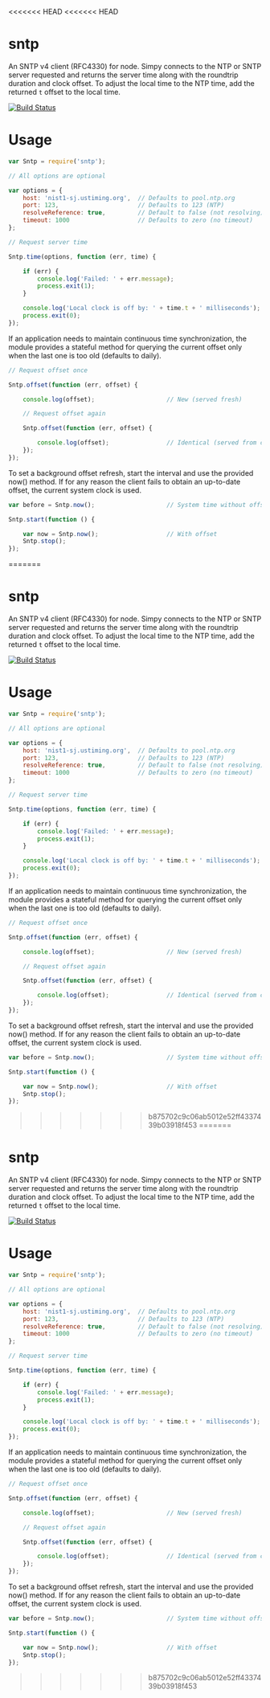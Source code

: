 <<<<<<< HEAD
<<<<<<< HEAD
# sntp

An SNTP v4 client (RFC4330) for node. Simpy connects to the NTP or SNTP server requested and returns the server time
along with the roundtrip duration and clock offset. To adjust the local time to the NTP time, add the returned `t` offset
to the local time.

[![Build Status](https://secure.travis-ci.org/hueniverse/sntp.png)](http://travis-ci.org/hueniverse/sntp)

# Usage

```javascript
var Sntp = require('sntp');

// All options are optional

var options = {
    host: 'nist1-sj.ustiming.org',  // Defaults to pool.ntp.org
    port: 123,                      // Defaults to 123 (NTP)
    resolveReference: true,         // Default to false (not resolving)
    timeout: 1000                   // Defaults to zero (no timeout)
};

// Request server time

Sntp.time(options, function (err, time) {

    if (err) {
        console.log('Failed: ' + err.message);
        process.exit(1);
    }

    console.log('Local clock is off by: ' + time.t + ' milliseconds');
    process.exit(0);
});
```

If an application needs to maintain continuous time synchronization, the module provides a stateful method for
querying the current offset only when the last one is too old (defaults to daily).

```javascript
// Request offset once

Sntp.offset(function (err, offset) {

    console.log(offset);                    // New (served fresh)

    // Request offset again

    Sntp.offset(function (err, offset) {

        console.log(offset);                // Identical (served from cache)
    });
});
```

To set a background offset refresh, start the interval and use the provided now() method. If for any reason the
client fails to obtain an up-to-date offset, the current system clock is used.

```javascript
var before = Sntp.now();                    // System time without offset

Sntp.start(function () {

    var now = Sntp.now();                   // With offset
    Sntp.stop();
});
```

=======
# sntp

An SNTP v4 client (RFC4330) for node. Simpy connects to the NTP or SNTP server requested and returns the server time
along with the roundtrip duration and clock offset. To adjust the local time to the NTP time, add the returned `t` offset
to the local time.

[![Build Status](https://secure.travis-ci.org/hueniverse/sntp.png)](http://travis-ci.org/hueniverse/sntp)

# Usage

```javascript
var Sntp = require('sntp');

// All options are optional

var options = {
    host: 'nist1-sj.ustiming.org',  // Defaults to pool.ntp.org
    port: 123,                      // Defaults to 123 (NTP)
    resolveReference: true,         // Default to false (not resolving)
    timeout: 1000                   // Defaults to zero (no timeout)
};

// Request server time

Sntp.time(options, function (err, time) {

    if (err) {
        console.log('Failed: ' + err.message);
        process.exit(1);
    }

    console.log('Local clock is off by: ' + time.t + ' milliseconds');
    process.exit(0);
});
```

If an application needs to maintain continuous time synchronization, the module provides a stateful method for
querying the current offset only when the last one is too old (defaults to daily).

```javascript
// Request offset once

Sntp.offset(function (err, offset) {

    console.log(offset);                    // New (served fresh)

    // Request offset again

    Sntp.offset(function (err, offset) {

        console.log(offset);                // Identical (served from cache)
    });
});
```

To set a background offset refresh, start the interval and use the provided now() method. If for any reason the
client fails to obtain an up-to-date offset, the current system clock is used.

```javascript
var before = Sntp.now();                    // System time without offset

Sntp.start(function () {

    var now = Sntp.now();                   // With offset
    Sntp.stop();
});
```

>>>>>>> b875702c9c06ab5012e52ff4337439b03918f453
=======
# sntp

An SNTP v4 client (RFC4330) for node. Simpy connects to the NTP or SNTP server requested and returns the server time
along with the roundtrip duration and clock offset. To adjust the local time to the NTP time, add the returned `t` offset
to the local time.

[![Build Status](https://secure.travis-ci.org/hueniverse/sntp.png)](http://travis-ci.org/hueniverse/sntp)

# Usage

```javascript
var Sntp = require('sntp');

// All options are optional

var options = {
    host: 'nist1-sj.ustiming.org',  // Defaults to pool.ntp.org
    port: 123,                      // Defaults to 123 (NTP)
    resolveReference: true,         // Default to false (not resolving)
    timeout: 1000                   // Defaults to zero (no timeout)
};

// Request server time

Sntp.time(options, function (err, time) {

    if (err) {
        console.log('Failed: ' + err.message);
        process.exit(1);
    }

    console.log('Local clock is off by: ' + time.t + ' milliseconds');
    process.exit(0);
});
```

If an application needs to maintain continuous time synchronization, the module provides a stateful method for
querying the current offset only when the last one is too old (defaults to daily).

```javascript
// Request offset once

Sntp.offset(function (err, offset) {

    console.log(offset);                    // New (served fresh)

    // Request offset again

    Sntp.offset(function (err, offset) {

        console.log(offset);                // Identical (served from cache)
    });
});
```

To set a background offset refresh, start the interval and use the provided now() method. If for any reason the
client fails to obtain an up-to-date offset, the current system clock is used.

```javascript
var before = Sntp.now();                    // System time without offset

Sntp.start(function () {

    var now = Sntp.now();                   // With offset
    Sntp.stop();
});
```

>>>>>>> b875702c9c06ab5012e52ff4337439b03918f453
